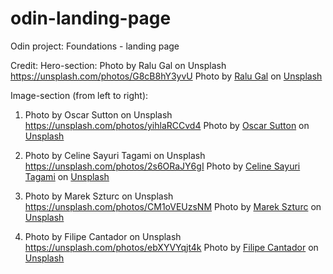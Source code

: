 # odin-landing-page
Odin project: Foundations - landing page

Credit:
Hero-section:
Photo by Ralu Gal on Unsplash https://unsplash.com/photos/G8cB8hY3yvU
Photo by <a href="https://unsplash.com/@ralu_gal?utm_source=unsplash&utm_medium=referral&utm_content=creditCopyText">Ralu Gal</a> on <a href="https://unsplash.com/?utm_source=unsplash&utm_medium=referral&utm_content=creditCopyText">Unsplash</a>

Image-section (from left to right):
1) Photo by Oscar Sutton on Unsplash https://unsplash.com/photos/yihlaRCCvd4
Photo by <a href="https://unsplash.com/@o5ky?utm_source=unsplash&utm_medium=referral&utm_content=creditCopyText">Oscar Sutton</a> on <a href="https://unsplash.com/?utm_source=unsplash&utm_medium=referral&utm_content=creditCopyText">Unsplash</a>
  

2) Photo by Celine Sayuri Tagami on Unsplash https://unsplash.com/photos/2s6ORaJY6gI
Photo by <a href="https://unsplash.com/@celine_sayuri?utm_source=unsplash&utm_medium=referral&utm_content=creditCopyText">Celine Sayuri Tagami</a> on <a href="https://unsplash.com/s/photos/dog?utm_source=unsplash&utm_medium=referral&utm_content=creditCopyText">Unsplash</a>
  
3) Photo by Marek Szturc on Unsplash https://unsplash.com/photos/CM1oVEUzsNM
Photo by <a href="https://unsplash.com/@marxgall?utm_source=unsplash&utm_medium=referral&utm_content=creditCopyText">Marek Szturc</a> on <a href="https://unsplash.com/s/photos/dog?utm_source=unsplash&utm_medium=referral&utm_content=creditCopyText">Unsplash</a>
  
4) Photo by Filipe Cantador on Unsplash https://unsplash.com/photos/ebXYVYqjt4k
Photo by <a href="https://unsplash.com/@filipe_cantador?utm_source=unsplash&utm_medium=referral&utm_content=creditCopyText">Filipe Cantador</a> on <a href="https://unsplash.com/s/photos/dog?utm_source=unsplash&utm_medium=referral&utm_content=creditCopyText">Unsplash</a>
  
